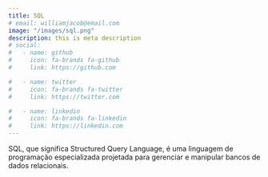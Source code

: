 ```yaml
---
title: SQL
# email: williamjacob@email.com
image: "/images/sql.png"
description: this is meta description
# social:
#   - name: github
#     icon: fa-brands fa-github
#     link: https://github.com

#   - name: twitter
#     icon: fa-brands fa-twitter
#     link: https://twitter.com

#   - name: linkedin
#     icon: fa-brands fa-linkedin
#     link: https://linkedin.com
---
```


SQL, que significa Structured Query Language, é uma linguagem de programação especializada projetada para gerenciar e manipular bancos de dados relacionais.